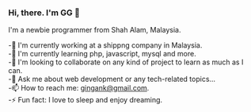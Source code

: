 
### Hi, there. I'm GG 👋

I'm a newbie programmer from Shah Alam, Malaysia.

-🔭 I'm currently working at a shippng company in Malaysia.  
-🌱 I'm currently learning php, javascript, mysql and more.  
-👯 I'm looking to collaborate on any kind of project to learn as much as I can.  
-💬 Ask me about web development or any tech-related topics...  
-📫 How to reach me: gingank@gmail.com.  
-⚡ Fun fact: I love to sleep and enjoy dreaming.  

<!--
**gingank/gingank** is a ✨ _special_ ✨ repository because its `README.md` (this file) appears on your GitHub profile.

Here are some ideas to get you started:

- 🔭 I’m currently working on ...
- 🌱 I’m currently learning ...
- 👯 I’m looking to collaborate on ...
- 🤔 I’m looking for help with ...
- 💬 Ask me about ...
- 📫 How to reach me: ...
- 😄 Pronouns: ...
- ⚡ Fun fact: ...
-->

